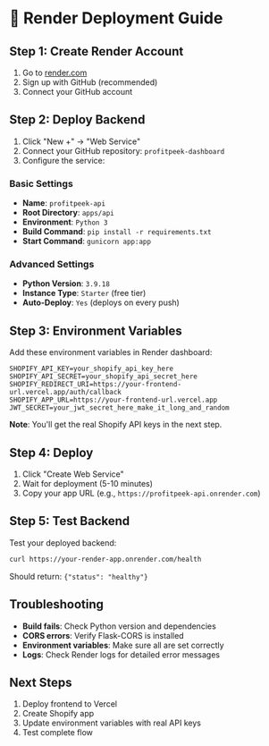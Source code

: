 # 🚀 Render Deployment Guide

## Step 1: Create Render Account
1. Go to [render.com](https://render.com)
2. Sign up with GitHub (recommended)
3. Connect your GitHub account

## Step 2: Deploy Backend
1. Click "New +" → "Web Service"
2. Connect your GitHub repository: `profitpeek-dashboard`
3. Configure the service:

### Basic Settings
- **Name**: `profitpeek-api`
- **Root Directory**: `apps/api`
- **Environment**: `Python 3`
- **Build Command**: `pip install -r requirements.txt`
- **Start Command**: `gunicorn app:app`

### Advanced Settings
- **Python Version**: `3.9.18`
- **Instance Type**: `Starter` (free tier)
- **Auto-Deploy**: `Yes` (deploys on every push)

## Step 3: Environment Variables
Add these environment variables in Render dashboard:

```
SHOPIFY_API_KEY=your_shopify_api_key_here
SHOPIFY_API_SECRET=your_shopify_api_secret_here
SHOPIFY_REDIRECT_URI=https://your-frontend-url.vercel.app/auth/callback
SHOPIFY_APP_URL=https://your-frontend-url.vercel.app
JWT_SECRET=your_jwt_secret_here_make_it_long_and_random
```

**Note**: You'll get the real Shopify API keys in the next step.

## Step 4: Deploy
1. Click "Create Web Service"
2. Wait for deployment (5-10 minutes)
3. Copy your app URL (e.g., `https://profitpeek-api.onrender.com`)

## Step 5: Test Backend
Test your deployed backend:
```bash
curl https://your-render-app.onrender.com/health
```

Should return: `{"status": "healthy"}`

## Troubleshooting
- **Build fails**: Check Python version and dependencies
- **CORS errors**: Verify Flask-CORS is installed
- **Environment variables**: Make sure all are set correctly
- **Logs**: Check Render logs for detailed error messages

## Next Steps
1. Deploy frontend to Vercel
2. Create Shopify app
3. Update environment variables with real API keys
4. Test complete flow
